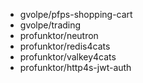 - gvolpe/pfps-shopping-cart
- gvolpe/trading
- profunktor/neutron
- profunktor/redis4cats
- profunktor/valkey4cats
- profunktor/http4s-jwt-auth

